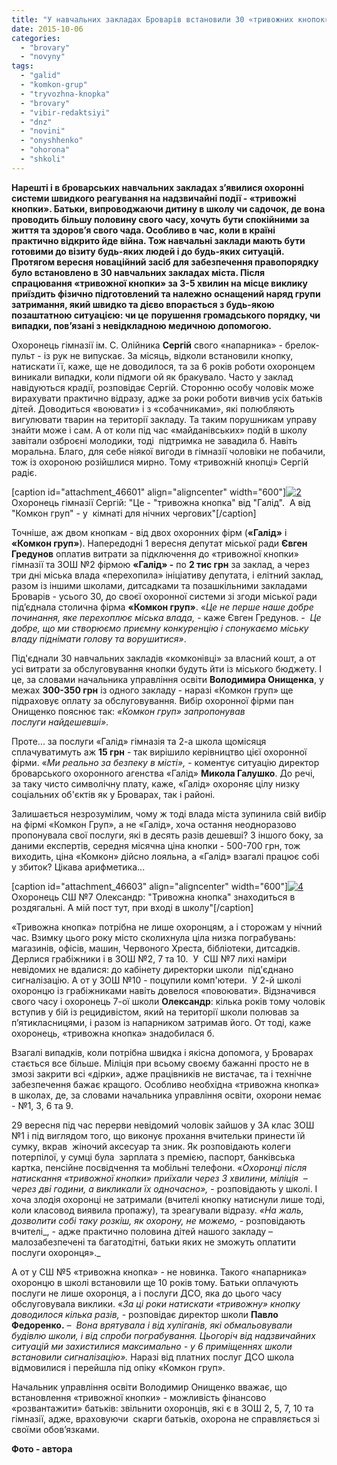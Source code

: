 ```yaml
---
title: "У навчальних закладах Броварів встановили 30 «тривожних кнопок»"
date: 2015-10-06
categories: 
  - "brovary"
  - "novyny"
tags: 
  - "galid"
  - "komkon-grup"
  - "tryvozhna-knopka"
  - "brovary"
  - "vibir-redaktsiyi"
  - "dnz"
  - "novini"
  - "onyshhenko"
  - "ohorona"
  - "shkoli"
---
```


**Нарешті і в броварських навчальних закладах з’явилися охоронні системи швидкого реагування на надзвичайні події - «тривожні кнопки». Батьки, випроводжаючи дитину в школу чи садочок, де вона проводить більшу половину свого часу, хочуть бути спокійними за життя та здоров’я свого чада. Особливо в час, коли в країні  практично відкрито йде війна. Тож навчальні заклади мають бути готовими до візиту будь-яких людей і до будь-яких ситуацій. Протягом вересня новаційний засіб для забезпечення правопорядку було встановлено в 30 навчальних закладах міста. Після спрацювання «тривожної кнопки» за 3-5 хвилин на місце виклику приїздить фізично підготовлений та належно оснащений наряд групи затримання, який швидко та дієво впорається з будь-якою позаштатною ситуацією: чи це** **порушення громадського порядку, чи випадки, пов’язані з невідкладною медичною допомогою.**

Охоронець гімназії ім. С. Олійника **Сергій** свого «напарника» - брелок-пульт - із рук не випускає. За місяць, відколи встановили кнопку, натискати її, каже, ще не доводилося, та за 6 років роботи охоронцем виникали випадки, коли підмоги ой як бракувало. Часто у заклад навідуються крадії, розповідає Сергій. Сторонню особу чоловік може вирахувати практично відразу, адже за роки роботи вивчив усіх батьків дітей. Доводиться «воювати» і з «собачниками», які полюбляють вигулювати тварин на території закладу. Та таким порушникам управу знайти може і сам. А от коли під час «майданівських» подій в школу завітали озброєні молодики, тоді  підтримка не завадила б. Навіть моральна. Благо, для себе ніякої вигоди в гімназії чоловіки не побачили, тож із охороною розійшлися мирно. Тому «тривожній кнопці» Сергій радіє.

\[caption id="attachment\_46601" align="aligncenter" width="600"\][![2](https://mpz.brovary.org/wp-content/uploads/2015/09/210.jpg)](https://mpz.brovary.org/wp-content/uploads/2015/09/210.jpg) Охоронець гімназії Сергій: "Це - "тривожна кнопка" від "Галід".  А від "Комкон груп" - у  кімнаті для нічних чергових"\[/caption\]

Точніше, аж двом кнопкам - від двох охоронних фірм (**«**Галід**»** і **«**Комкон груп**»**). Напередодні 1 вересня депутат міської ради **Євген Гредунов** оплатив витрати за підключення до «тривожної кнопки» гімназії та ЗОШ №2 фірмою **«Галід» -** по **2 тис грн** за заклад, а через три дні міська влада «перехопила» ініціативу депутата, і елітний заклад, разом із іншими школами, дитсадками та позашкільними закладами Броварів - усього 30, до своєї охоронної системи зі згоди міської ради під’єднала столична фірма **«Комкон груп»**. «_Це не перше наше добре починання, яке перехоплює міська влада,_ - каже Євген Гредунов. -  _Це добре, що ми створюємо приємну конкуренцію і спонукаємо міську владу піднімати голову та ворушитися»_.

Під'єднали 30 навчальних закладів «комконівці» за власний кошт, а от усі витрати за обслуговування кнопки будуть йти із міського бюджету. І це, за словами начальника управління освіти **Володимира Онищенка**, у межах **300-350 грн** із одного закладу - наразі «Комкон груп» ще підраховує оплату за обслуговування. Вибір охоронної фірми пан Онищенко пояснює так: _«Комкон груп» запропонував послуги найдешевші»_.

Проте... за послуги «Галід» гімназія та 2-а школа щомісяця сплачуватимуть аж **15 грн** \- так вирішило керівництво цієї охоронної фірми. «_Ми реально за безпеку в місті»,_ - коментує ситуацію директор броварського охоронного агенства «Галід» **Микола Галушко**. До речі, за таку чисто символічну плату, каже, «Галід» охороняє цілу низку соціальних об'єктів як у Броварах, так і районі.

Залишається незрозумілим, чому ж тоді влада міста зупинила свій вибір на фірмі «Комкон Груп», а не «Галід», хоча остання неодноразово пропонувала свої послуги, які в десять разів дешевші? З іншого боку, за даними експертів, середня місячна ціна кнопки - 500-700 грн, тож виходить, ціна «Комкон» дійсно лояльна, а «Галід» взагалі працює собі у збиток? Цікава арифметика...

\[caption id="attachment\_46603" align="aligncenter" width="600"\][![4](https://mpz.brovary.org/wp-content/uploads/2015/09/45.jpg)](https://mpz.brovary.org/wp-content/uploads/2015/09/45.jpg) Охоронець СШ №7 Олександр: "Тривожна кнопка" знаходиться в роздягальні. А мій пост тут, при вході в школу"\[/caption\]

«Тривожна кнопка» потрібна не лише охоронцям, а і сторожам у нічний час. Взимку цього року місто сколихнула ціла низка пограбувань: магазинів, офісів, машин, Червоного Хреста, бібліотеки, дитсадків. Дерлися грабіжники і в ЗОШ №2, 7 та 10.  У  СШ №7 лихі наміри невідомих не вдалися: до кабінету директорки школи  під'єднано сигналізацію. А от у ЗОШ №10 - поцупили комп'ютери.  У 2-й школі охоронцю із грабіжниками навіть довелося «повоювати». Відзначився свого часу і охоронець 7-ої школи **Олександр**: кілька років тому чоловік вступив у бій із рецидивістом, який на території школи полював за п’ятикласницями, і разом із напарником затримав його. От тоді, каже охоронець, «тривожна кнопка» знадобилася б.

Взагалі випадків, коли потрібна швидка і якісна допомога, у Броварах стається все більше. Міліція при всьому своєму бажанні просто не в змозі закрити всі «дірки», адже працівників не вистачає, та і технічне забезпечення бажає кращого. Особливо необхідна «тривожна кнопка» в школах, де, за словами начальника управління освіти, охорони немає - №1, 3, 6 та 9.

29 вересня під час перерви невідомий чоловік зайшов у 3А клас ЗОШ №1 і під виглядом того, що виконує прохання вчительки принести їй сумку, вкрав  жіночий аксесуар та зник. Як розповідають колеги потерпілої, у сумці була  зарплата з премією, паспорт, банківська картка, пенсійне посвідчення та мобільні телефони. «_Охоронці після натискання «тривожної кнопки» приїхали через 3 хвилини, міліція  – через дві години, а викликали їх одночасно»,_ \- розповідають у школі. І хоча злодія охоронці не затримали (вчителі кнопку натиснули лише тоді, коли класовод виявила пропажу), та зреагували відразу. _«На жаль, дозволити собі таку розкіш, як охорону, не можемо,_ \- розповідають вчителі_, - адже практично половина дітей нашого закладу – малозабезпечені та багатодітні, батьки яких не зможуть оплатити послуги охоронця»._

А от у СШ №5 «тривожна кнопка» - не новинка. Такого «напарника» охоронцю в школі встановили ще 10 років тому. Батьки оплачують послуги не лише охоронця, а і послуги ДСО, яка до цього часу обслуговувала виклики. «_За ці роки натискати «тривожну» кнопку доводилося кілька разів,_ - розповідає директор школи **Павло Федоренко.** _–  Вона врятувала і від хуліганів, які обмальовували будівлю школи, і від спроби пограбування. Цьогоріч від надзвичайних ситуацій ми захистилися максимально - у 6 приміщеннях школи  встановили сигналізацію»._ Наразі від платних послуг ДСО школа відмовилися і перейшла під опіку «Комкон груп».

Начальник управління освіти Володимир Онищенко вважає, що встановлення «тривожної кнопки» - можливість фінансово «розвантажити» батьків: звільнити охоронців, які є в ЗОШ 2, 5, 7, 10 та гімназії, адже, враховуючи  скарги батьків, охорона не справляється зі своїми обов’язками.

**Фото - автора**
